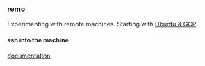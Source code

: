 ### remo

Experimenting with remote machines.  Starting with [Ubuntu & GCP](https://ubuntu.com/blog/launch-ubuntu-desktop-on-google-cloud).

#### ssh into the machine

[documentation](https://cloud.google.com/compute/docs/connect/standard-ssh)